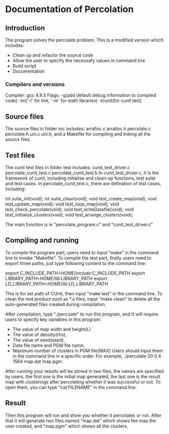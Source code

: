 # Documentation of Percolation

## Introduction
The program solves the percolate problem. This is a modified version which includes:
+ Clean up and refactor the source code
+ Allow the user to specify the necessafy values in command line
+ Build script
+ Documentation

### Compilers and versions
Compiler: gcc 4.8.5
Flags: -g(add default debug information to compiled code)
       -lm('-l' for link, '-m' for math libraries)
       -lcunit(for cunit test)

## Source files
The source files in folder src includes: arralloc.c arralloc.h percolate.c
percolate.h uni.c uni.h, and a Makefile for compiling and linking all the source files.

## Test files
The cunit test files in folder test includes: cunit_test_driver.c percolate_cunit_test.c percolate_cunit_test.h
In cunit_test_driver.c, it is the framework of cunit, including initialise and clean-up functions, test suite and test cases.
In percolate_cunit_test.c, there are defination of test cases, including:

int suite_init(void);
int suite_clean(void);
void test_create_map(void);
void test_update_map(void);
void test_loop_map(void);
void test_check_percolate(void);
void test_writeDatafile(void);
void test_initialize_clusters(void);
void test_arrange_clusters(void);

The main function is in "percolate_program.c" and "cunit_test_driver.c"

## Compiling and running
To compile the program part, users need to input "make" in the
command line to invoke "Makefile".
To compile the test part, firstly users need to export three paths, just type following
content to the command line:

export C_INCLUDE_PATH=$HOME/include:$C_INCLUDE_PATH
export LIBRARY_PATH=$HOME/lib:$LIBRARY_PATH
export LD_LIBRARY_PATH=$HOME/lib:$LD_LIBRARY_PATH

This is for set path of CUnit, then input "make test" in the command line.
To clean the mid product such as *.o files, input "make clean" 
to delete all the auto-generated files created during compilation.

After compilation, type "./percoate" to run this program, and
It will require users to specify key variables in this program:
+ The value of map width and height(L)
+ The value of density(rho),
+ The value of seed(seed),
+ Data file name and PGM file name.
+ Maximum number of clusters in PGM file(MAX)
Users should input them in the command line in a specific order.
For example, ./percolate 20 0.4 1564 map.dat map.pgm

After running your results will be stored in two files, the names are specified by users, the first one is the
initial map generated, the last one is the result map with clusterings after percolating whether it was successful or not.
To open them, you can type "cat FILENAME" in the command line.

## Result
Then this program will run and show you whether it percolates or not.
After that it will generate two files named "map.dat" which shows the map the user created,
and "map.pgm" which shows all the clusters.
